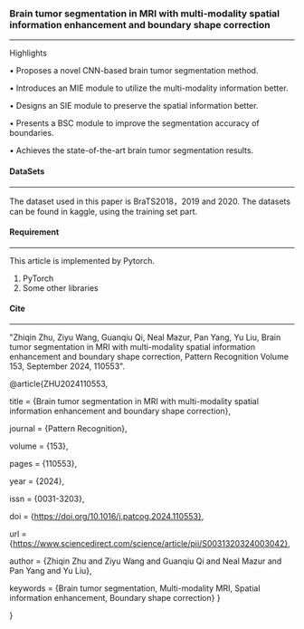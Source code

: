 ### Brain tumor segmentation in MRI with multi-modality spatial information enhancement and boundary shape correction

-----------
Highlights

• Proposes a novel CNN-based brain tumor segmentation method.

• Introduces an MIE module to utilize the multi-modality information better.

• Designs an SIE module to preserve the spatial information better.

• Presents a BSC module to improve the segmentation accuracy of boundaries.

• Achieves the state-of-the-art brain tumor segmentation results.

#### DataSets

----------

The dataset used in this paper is BraTS2018，2019 and 2020. The datasets can be found in kaggle, using the training set part.

#### Requirement

-------------------

This article is implemented by Pytorch.

1. PyTorch
2. Some other libraries

#### Cite

----------------------------------------------

"Zhiqin Zhu, Ziyu Wang, Guanqiu Qi, Neal Mazur, Pan Yang, Yu Liu, Brain tumor segmentation in MRI with multi-modality spatial information enhancement and boundary shape correction, Pattern Recognition Volume 153, September 2024, 110553".


@article{ZHU2024110553,

title = {Brain tumor segmentation in MRI with multi-modality spatial information enhancement and boundary shape correction},

journal = {Pattern Recognition},

volume = {153},

pages = {110553},

year = {2024},

issn = {0031-3203},

doi = {https://doi.org/10.1016/j.patcog.2024.110553},

url = {https://www.sciencedirect.com/science/article/pii/S0031320324003042},

author = {Zhiqin Zhu and Ziyu Wang and Guanqiu Qi and Neal Mazur and Pan Yang and Yu Liu},

keywords = {Brain tumor segmentation, Multi-modality MRI, Spatial information enhancement, Boundary shape correction}
}

}





